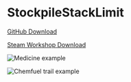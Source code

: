 # StockpileStackLimit

[GitHub Download](https://github.com/Ilyaki/StockpileStackLimit/releases)

[Steam Workshop Download](https://steamcommunity.com/sharedfiles/filedetails/?id=1651076103)

![Medicine example](https://dl.dropboxusercontent.com/s/xzv7vk92w782dgp/Thumbnail.png)

![Chemfuel trail example](https://dl.dropboxusercontent.com/s/qkmiz42f3pmqg3e/ChemfuelTrail.png)
